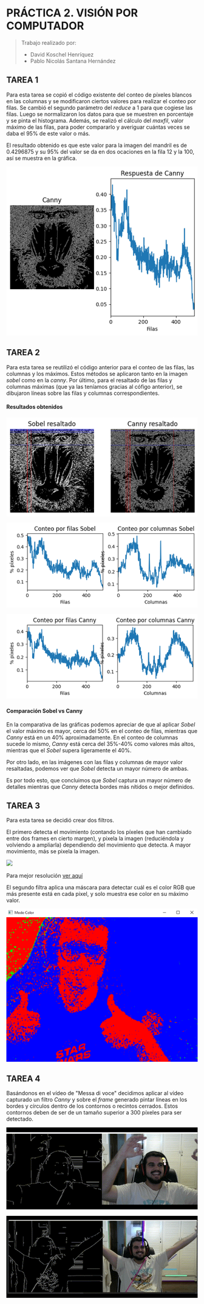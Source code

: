 # PRÁCTICA 2. VISIÓN POR COMPUTADOR

> Trabajo realizado por:
> - David Koschel Henríquez
> - Pablo Nicolás Santana Hernández

## TAREA 1

Para esta tarea se copió el código existente del conteo de píxeles blancos en las columnas y se modificaron ciertos valores para realizar el conteo
por filas. Se cambió el segundo parámetro del _reduce_ a 1 para que cogiese las filas. Luego se normalizaron los datos
para que se muestren en porcentaje y se pinta el histograma. Además, se realizó el cálculo del _maxfil_, valor máximo de 
las filas, para poder compararlo y averiguar cuántas veces se daba el 95% de este valor o más.

El resultado obtenido es que este valor para la imagen del mandril es de 0.4296875 y su 95% del valor se da en dos ocaciones
en la fila 12 y la 100, así se muestra en la gráfica.

![](results/t1_canny.png)

## TAREA 2
Para esta tarea se reutilizó el código anterior para el conteo de las filas, las columnas y los máximos. Estos métodos
se aplicaron tanto en la imagen _sobel_ como en la _canny_. Por último, para el resaltado de las filas y columnas
máximas (que ya las teníamos gracias al cófigo anterior), se dibujaron líneas sobre las filas y columnas
correspondientes.


#### Resultados obtenidos

![](results/t2_marked_images.png)

![](results/t2_count_sobel.png)

![](results/t2_count_canny.png)

#### Comparación Sobel vs Canny
En la comparativa de las gráficas podemos apreciar de que al aplicar _Sobel_ el valor máximo es mayor, cerca del 50%
en el conteo de filas, mientras que _Canny_ está en un 40% aproximadamente. En el conteo de columnas sucede lo mismo, _Canny_ está
cerca del 35%-40% como valores más altos, mientras que el _Sobel_ supera ligeramente el 40%.

Por otro lado, en las imágenes con las filas y columnas de mayor valor resaltadas, podemos ver que _Sobel_ detecta un mayor
número de ambas. 

Es por todo esto, que concluimos que _Sobel_ captura un mayor número de detalles mientras que _Canny_ detecta bordes
más nítidos o mejor definidos.

## TAREA 3

Para esta tarea se decidió crear dos filtros.

El primero detecta el movimiento (contando los píxeles que han cambiado entre dos frames en cierto margen), y pixela la
imagen (reduciéndola y volviendo a ampliarla) dependiendo del movimiento que detecta. A mayor movimiento, más se pixela la
imagen.

![](results/t3_gif.gif)

Para mejor resolución [ver aquí](results/video.mp4)

El segundo filtra aplica una máscara para detectar cuál es el color RGB que más presente está en cada pixel, y solo
muestra ese color en su máximo valor.

![](results/t3_color_img.png)


## TAREA 4

Basándonos en el vídeo de "Messa di voce" decidimos aplicar al vídeo capturado un filtro _Canny_ y sobre el _frame_ generado 
pintar líneas en los bordes y círculos dentro de los contornos o recintos cerrados. Estos contornos deben de ser de un 
tamaño superior a 300 píxeles para ser detectado.

![gif_circles](results/t4_gif1.gif)


![gif_lines](results/t4_gif2.gif)
